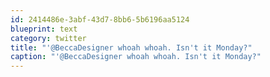 ```yaml
---
id: 2414486e-3abf-43d7-8bb6-5b6196aa5124
blueprint: text
category: twitter
title: "'@BeccaDesigner whoah whoah. Isn't it Monday?"
caption: "'@BeccaDesigner whoah whoah. Isn't it Monday?"
---
```

